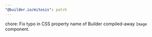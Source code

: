 ```yaml
---
"@builder.io/mitosis": patch
---
```


chore: Fix typo in CSS property name of Builder compiled-away `Image` component. 
